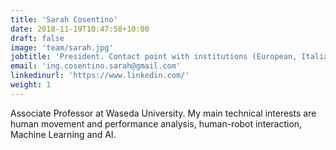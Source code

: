 ```yaml
---
title: 'Sarah Cosentino'
date: 2018-11-19T10:47:58+10:00
draft: false
image: 'team/sarah.jpg'
jobtitle: 'President. Contact point with institutions (European, Italian and Japanese); contact point with industrial partners; events and activities in Japan.'
email: 'ing.cosentino.sarah@gmail.com'
linkedinurl: 'https://www.linkedin.com/'
weight: 1
---
```


Associate Professor at Waseda University. My main technical interests are human movement and performance analysis, human-robot interaction, Machine Learning and AI.
